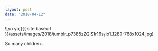 ```yaml
---
layout: post
date: "2018-04-12"
---
```


![yo yo]({{ site.baseurl }}/assets/images/2018/tumblr_p7385zZQlS1r16syio1_1280-768x1024.jpg)

So many children…

